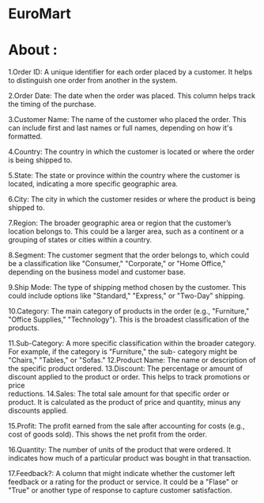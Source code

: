 # EuroMart
  
  # About :
  1.Order ID:
    A unique identifier for each order placed by a customer. It helps to distinguish one order from another in the system.
    
  2.Order Date:
    The date when the order was placed. This column helps track the timing of the purchase.
  
  3.Customer Name:
    The name of the customer who placed the order. This can include first and last names or full names, depending on how it's        formatted.
    
  4.Country:
    The country in which the customer is located or where the order is being shipped to.
    
  5.State:
    The state or province within the country where the customer is located, indicating a more specific geographic area.

  6.City:
    The city in which the customer resides or where the product is being shipped to.

  7.Region:
    The broader geographic area or region that the customer’s location belongs to. This could be a larger area, such as a         continent or a grouping of states or cities within a country.
    
  8.Segment:
    The customer segment that the order belongs to, which could be a classification like "Consumer," "Corporate," or "Home       Office," depending on the business model and customer base.

  9.Ship Mode:
    The type of shipping method chosen by the customer. This could include options like "Standard," "Express," or "Two-Day"      shipping.
    
  10.Category:
     The main category of products in the order (e.g., "Furniture," "Office Supplies," "Technology"). This is the broadest        classification of the products.
     
  11.Sub-Category:
      A more specific classification within the broader category. For example, if the category is "Furniture," the sub-            category might be "Chairs," "Tables," or "Sofas."
  12.Product Name:
      The name or description of the specific product ordered.
  13.Discount:
      The percentage or amount of discount applied to the product or order. This helps to track promotions or price         
       reductions.
  14.Sales:
      The total sale amount for that specific order or product. It is calculated as the product of price and quantity, minus       any discounts applied.
      
  15.Profit:
      The profit earned from the sale after accounting for costs (e.g., cost of goods sold). This shows the net profit from         the order.
      
  16.Quantity:
      The number of units of the product that were ordered. It indicates how much of a particular product was bought in that       transaction.
      
  17.Feedback?:
      A column that might indicate whether the customer left feedback or a rating for the product or service. It could be a       "Flase" or "True" or another type of response to capture customer satisfaction.
